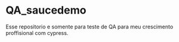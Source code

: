 # QA_saucedemo
Esse repositorio e somente para teste de QA para meu crescimento proffisional com cypress.
